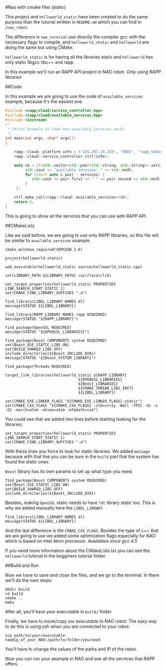 #Nao with cmake files (static)

This project and `helloworld_static` have been created to do the same 
purpose than the tutorial written in `README.md` which you can find in `/nao_robot`.

The difference is `nao_turorial` use directly the compiler gcc with 
the necessary flags to compile, and `helloworld_static` and `helloworld` 
are doing the same but using CMake.

`helloworld_static` is for having all the libraries static and `helloworld`
has only static libgcc libc++ and rapp.

In this example we'll run an RAPP API project in NAO robot. *Only using RAPP libraries*

##Code

In this example we are going to use the code of `available_services` example, 
because it's the easiest one. 

```cpp
#include <rapp/cloud/service_controller.hpp>
#include <rapp/cloud/available_services.hpp>
#include <iostream>
/*
 * \brief Example to show how available_services works
 */
int main(int argc, char* argv[])
{

	rapp::cloud::platform info = {"155.207.19.229", "9001", "rapp_token"}; 
	rapp::cloud::service_controller ctrl(info);

	auto cb = [](std::vector<std::pair<std::string, std::string>> services) {
         std::cout << "available services: " << std::endl;
         for (const auto & pair : services) {
            std::cout << pair.first << " " << pair.second << std::endl;
         }
     };

    ctrl.make_call<rapp::cloud::available_services>(cb);
	return 0;
}
```

This is going to show all the services that you can use with RAPP API.

##CMakeLists

Like we said before, we are going to use only RAPP libraries, so this file will be similar to
`available_services` example.

```
cmake_minimum_required(VERSION 2.6)

project(helloworld_static)

add_executable(helloworld_static source/helloworld_static.cpp)

set(LIBRARY_PATH ${LIBRARY_PATH} /usr/local/lib)

set_target_properties(helloworld_static PROPERTIES LINK_SEARCH_START_STATIC 1)
set(CMAKE_FIND_LIBRARY_SUFFIXES ".a")

find_library(LIBDL_LIBRARY NAMES dl)
message(STATUS ${LIBDL_LIBRARY})

find_library(RAPP_LIBRARY NAMES rapp REQUIRED)
message(STATUS "${RAPP_LIBRARY}")

find_package(OpenSSL REQUIRED)
message(STATUS "${OPENSSL_LIBRARIES}")

find_package(Boost COMPONENTS system REQUIRED)
set(Boost_USE_STATIC_LIBS ON)
set(BUILD_SHARED_LIBS OFF)
include_directories(${Boost_INCLUDE_DIR})
message(STATUS "${Boost_SYSTEM_LIBRARY}")

find_package(Threads REQUIRED)

target_link_libraries(helloworld_static ${RAPP_LIBRARY} 
                                 ${OPENSSL_LIBRARIES} 
								 ${Boost_LIBRARIES}
								 ${CMAKE_THREAD_LIBS_INIT}
								 ${LIBDL_LIBRARY})

set(CMAKE_EXE_LINKER_FLAGS "${CMAKE_EXE_LINKER_FLAGS}-static")
set(CMAKE_CXX_FLAGS "${CMAKE_CXX_FLAGS} -std=c++1y -Wall -fPIC -Os -s -O2 -march=atom -mtune=atom -mfpmath=sse")
```

You could see that we added two lines before starting looking for the libraries:

```
set_target_properties(helloworld_static PROPERTIES LINK_SEARCH_START_STATIC 1)
set(CMAKE_FIND_LIBRARY_SUFFIXES ".a")
```

With these lines you force to look for static libraries. 
We added `message` because with that line you can be sure in the `build` part that the system has found the static ones.

`Boost` library has its own params to set up what type you need.

```
find_package(Boost COMPONENTS system REQUIRED)
set(Boost_USE_STATIC_LIBS ON)
set(BUILD_SHARED_LIBS OFF)
include_directories(${Boost_INCLUDE_DIR})
```

Besides, making `OpenSSL` static needs to have `ldl` library static too.
This is why we added manually here the `LIBDL_LIBRARY`.

```
find_library(LIBDL_LIBRARY NAMES dl)
message(STATUS ${LIBDL_LIBRARY})
```

And the last difference is the `CMAKE_CXX_FLAGS`. Besides the type of c++ that we are going to use
we added some optimization flags especially for NAO which is based on Intel Atom processor.
*Availables since gcc 4.5*

If you need more information about the CMakeLists.txt you can see the `helloworld` tutorial in the begginers tutorial folder.

##Build and Run

Now we have to save and close the files, and we go to the terminal.
In there we'll do the next steps:

```
mkdir build
cd build
cmake ..
make
```

After all, you'll have your executable in `build/` folder.

Finally, we have to move/copy our executable to NAO robot. 
The easy way to do this is using ssh when you are connected to your robot:

```
scp path/to/your/executable nao@ip_of_your_NAO:/path/to/folder/you/need
```

You'll have to change the values of the paths and IP of the robot.

Now you can run your example in NAO and see all the services that RAPP offers.
